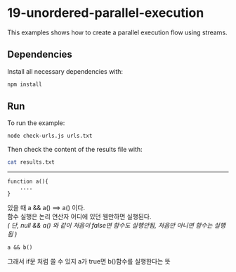 # 19-unordered-parallel-execution

This examples shows how to create a parallel execution flow using streams.


## Dependencies

Install all necessary dependencies with:

```bash
npm install
```


## Run

To run the example:

```bash
node check-urls.js urls.txt
```

Then check the content of the results file with:

```bash
cat results.txt
```
---
```
function a(){
    ....
}
```  
있을 때 a && a() ==> a() 이다.  
함수 실행은 논리 연산자 어디에 있던 웬만하면 실행된다.  
_( 단, null && a() 와 같이 처음이 false면 함수도 실행안됨, 처음만 아니면 함수는 실행됨 )_  

```
a && b()
```
그래서 if문 처럼 쓸 수 있지 a가 true면 b()함수를 실행한다는 뜻

